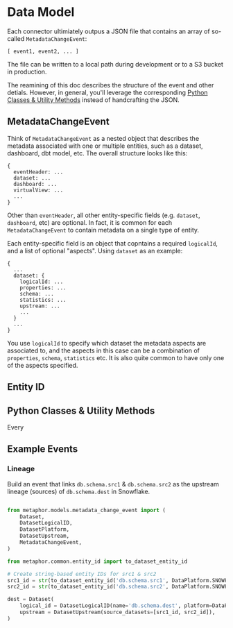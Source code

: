 # Data Model

Each connector ultimiately outpus a JSON file that contains an array of so-called `MetadataChangeEvent`:

```text
[ event1, event2, ... ]
```

The file can be written to a local path during development or to a S3 bucket in production.

The reamining of this doc describes the structure of the event and other detials. However, in general, you'll leverage the corresponding [Python Classes & Utility Methods](#ppython-classes--utility-methods) instead of handcrafting the JSON.

## MetadataChangeEvent

Think of `MetadataChangeEvent` as a nested object that describes the metadata associated with one or multiple entities, such as a dataset, dashboard, dbt model, etc. The overall structure looks like this:

```text
{
  eventHeader: ...
  dataset: ...
  dashboard: ...
  virtualView: ...
  ...
}
```

Other than `eventHeader`, all other entity-specific fields (e.g. `dataset`, `dashboard`, etc) are optional. In fact, it is common for each `MetadataChangeEvent` to contain metadata on a single type of entity.

Each entity-specific field is an object that copntains a required `logicalId`, and a list of optional "aspects". Using `dataset` as an example:

```text
{
  ...
  dataset: {
    logicalId: ...
    properties: ...
    schema: ...
    statistics: ...
    upstream: ...
    ...
  }
  ...
}
```

You use `logicalId` to specify which dataset the metadata aspects are associated to, and the aspects in this case can be a combination of `properties`, `schema`, `statistics` etc. It is also quite common to have only one of the aspects specified.

## Entity ID



## Python Classes & Utility Methods

Every 


## Example Events

### Lineage

Build an event that links `db.schema.src1` & `db.schema.src2` as the upstream lineage (sources) of `db.schema.dest` in Snowflake. 

```py

from metaphor.models.metadata_change_event import (
    Dataset,
    DatasetLogicalID,
    DatasetPlatform,
    DatasetUpstream,
    MetadataChangeEvent,
)

from metaphor.common.entity_id import to_dataset_entity_id

# Create string-based entity IDs for src1 & src2
src1_id = str(to_dataset_entity_id('db.schema.src1', DataPlatform.SNOWFLAKE))
src2_id = str(to_dataset_entity_id('db.schema.src2', DataPlatform.SNOWFLAKE))

dest = Dataset(
    logical_id = DatasetLogicalID(name='db.schema.dest', platform=DataPlatform.SNOWFLAKE),
    upstream = DatasetUpstream(source_datasets=[src1_id, src2_id]),
)



```
